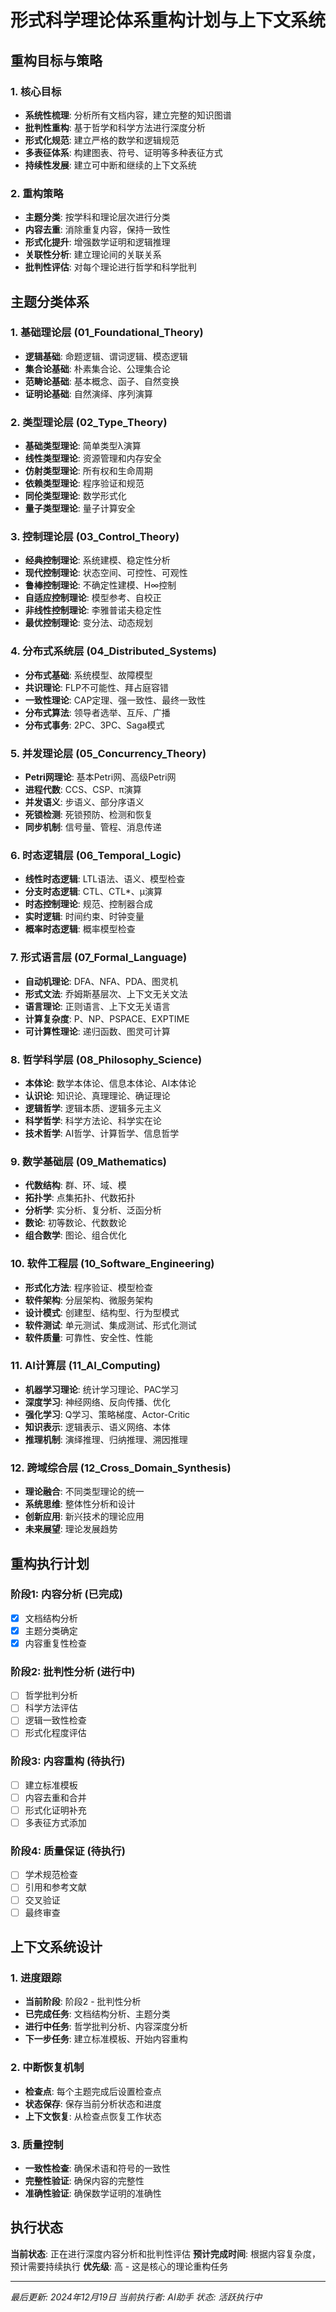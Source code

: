 # 形式科学理论体系重构计划与上下文系统

## 重构目标与策略

### 1. 核心目标

- **系统性梳理**: 分析所有文档内容，建立完整的知识图谱
- **批判性重构**: 基于哲学和科学方法进行深度分析
- **形式化规范**: 建立严格的数学和逻辑规范
- **多表征体系**: 构建图表、符号、证明等多种表征方式
- **持续性发展**: 建立可中断和继续的上下文系统

### 2. 重构策略

- **主题分类**: 按学科和理论层次进行分类
- **内容去重**: 消除重复内容，保持一致性
- **形式化提升**: 增强数学证明和逻辑推理
- **关联性分析**: 建立理论间的关联关系
- **批判性评估**: 对每个理论进行哲学和科学批判

## 主题分类体系

### 1. 基础理论层 (01_Foundational_Theory)

- **逻辑基础**: 命题逻辑、谓词逻辑、模态逻辑
- **集合论基础**: 朴素集合论、公理集合论
- **范畴论基础**: 基本概念、函子、自然变换
- **证明论基础**: 自然演绎、序列演算

### 2. 类型理论层 (02_Type_Theory)

- **基础类型理论**: 简单类型λ演算
- **线性类型理论**: 资源管理和内存安全
- **仿射类型理论**: 所有权和生命周期
- **依赖类型理论**: 程序验证和规范
- **同伦类型理论**: 数学形式化
- **量子类型理论**: 量子计算安全

### 3. 控制理论层 (03_Control_Theory)

- **经典控制理论**: 系统建模、稳定性分析
- **现代控制理论**: 状态空间、可控性、可观性
- **鲁棒控制理论**: 不确定性建模、H∞控制
- **自适应控制理论**: 模型参考、自校正
- **非线性控制理论**: 李雅普诺夫稳定性
- **最优控制理论**: 变分法、动态规划

### 4. 分布式系统层 (04_Distributed_Systems)

- **分布式基础**: 系统模型、故障模型
- **共识理论**: FLP不可能性、拜占庭容错
- **一致性理论**: CAP定理、强一致性、最终一致性
- **分布式算法**: 领导者选举、互斥、广播
- **分布式事务**: 2PC、3PC、Saga模式

### 5. 并发理论层 (05_Concurrency_Theory)

- **Petri网理论**: 基本Petri网、高级Petri网
- **进程代数**: CCS、CSP、π演算
- **并发语义**: 步语义、部分序语义
- **死锁检测**: 死锁预防、检测和恢复
- **同步机制**: 信号量、管程、消息传递

### 6. 时态逻辑层 (06_Temporal_Logic)

- **线性时态逻辑**: LTL语法、语义、模型检查
- **分支时态逻辑**: CTL、CTL*、μ演算
- **时态控制理论**: 规范、控制器合成
- **实时逻辑**: 时间约束、时钟变量
- **概率时态逻辑**: 概率模型检查

### 7. 形式语言层 (07_Formal_Language)

- **自动机理论**: DFA、NFA、PDA、图灵机
- **形式文法**: 乔姆斯基层次、上下文无关文法
- **语言理论**: 正则语言、上下文无关语言
- **计算复杂度**: P、NP、PSPACE、EXPTIME
- **可计算性理论**: 递归函数、图灵可计算

### 8. 哲学科学层 (08_Philosophy_Science)

- **本体论**: 数学本体论、信息本体论、AI本体论
- **认识论**: 知识论、真理理论、确证理论
- **逻辑哲学**: 逻辑本质、逻辑多元主义
- **科学哲学**: 科学方法论、科学实在论
- **技术哲学**: AI哲学、计算哲学、信息哲学

### 9. 数学基础层 (09_Mathematics)

- **代数结构**: 群、环、域、模
- **拓扑学**: 点集拓扑、代数拓扑
- **分析学**: 实分析、复分析、泛函分析
- **数论**: 初等数论、代数数论
- **组合数学**: 图论、组合优化

### 10. 软件工程层 (10_Software_Engineering)

- **形式化方法**: 程序验证、模型检查
- **软件架构**: 分层架构、微服务架构
- **设计模式**: 创建型、结构型、行为型模式
- **软件测试**: 单元测试、集成测试、形式化测试
- **软件质量**: 可靠性、安全性、性能

### 11. AI计算层 (11_AI_Computing)

- **机器学习理论**: 统计学习理论、PAC学习
- **深度学习**: 神经网络、反向传播、优化
- **强化学习**: Q学习、策略梯度、Actor-Critic
- **知识表示**: 逻辑表示、语义网络、本体
- **推理机制**: 演绎推理、归纳推理、溯因推理

### 12. 跨域综合层 (12_Cross_Domain_Synthesis)

- **理论融合**: 不同类型理论的统一
- **系统思维**: 整体性分析和设计
- **创新应用**: 新兴技术的理论应用
- **未来展望**: 理论发展趋势

## 重构执行计划

### 阶段1: 内容分析 (已完成)

- [x] 文档结构分析
- [x] 主题分类确定
- [x] 内容重复性检查

### 阶段2: 批判性分析 (进行中)

- [ ] 哲学批判分析
- [ ] 科学方法评估
- [ ] 逻辑一致性检查
- [ ] 形式化程度评估

### 阶段3: 内容重构 (待执行)

- [ ] 建立标准模板
- [ ] 内容去重和合并
- [ ] 形式化证明补充
- [ ] 多表征方式添加

### 阶段4: 质量保证 (待执行)

- [ ] 学术规范检查
- [ ] 引用和参考文献
- [ ] 交叉验证
- [ ] 最终审查

## 上下文系统设计

### 1. 进度跟踪

- **当前阶段**: 阶段2 - 批判性分析
- **已完成任务**: 文档结构分析、主题分类
- **进行中任务**: 哲学批判分析、内容深度分析
- **下一步任务**: 建立标准模板、开始内容重构

### 2. 中断恢复机制

- **检查点**: 每个主题完成后设置检查点
- **状态保存**: 保存当前分析状态和进度
- **上下文恢复**: 从检查点恢复工作状态

### 3. 质量控制

- **一致性检查**: 确保术语和符号的一致性
- **完整性验证**: 确保内容的完整性
- **准确性验证**: 确保数学证明的准确性

## 执行状态

**当前状态**: 正在进行深度内容分析和批判性评估
**预计完成时间**: 根据内容复杂度，预计需要持续执行
**优先级**: 高 - 这是核心的理论重构任务

---

*最后更新: 2024年12月19日*
*当前执行者: AI助手*
*状态: 活跃执行中*

